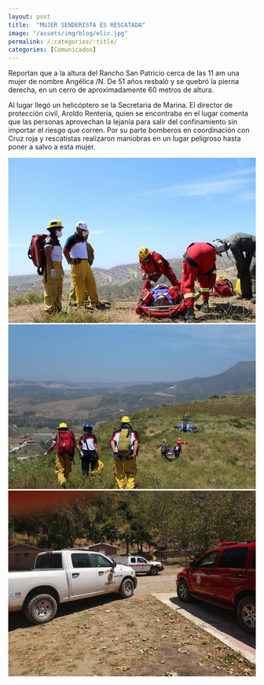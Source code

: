 ```yaml
---
layout: post
title:  "MUJER SENDERISTA ES RESCATADA"
image: "/assets/img/blog/elic.jpg"
permalink: /:categories/:title/
categories: [Comunicados]
---
```


Reportan que a la altura del Rancho San Patricio cerca de las 11 am  una mujer de nombre Angélica /N.  De 51 años resbaló y se quebró la  pierna  derecha, en un cerro de aproximadamente 60 metros de altura.



Al lugar llegó un helicóptero se la Secretaria de Marina.
El director de protección civil, Aroldo Renteria, quien se encontraba en el lugar comenta que las personas aprovechan la lejanía para salir del confinamiento sin importar el riesgo que corren.
Por su parte bomberos en coordinación con Cruz roja y rescatistas  realizaron maniobras en un lugar peligroso hasta poner a salvo a esta mujer.

<img src="/assets/img/blog/mujersenderista.jpg" class="img-fluid" alt="Responsive image">

<img src="/assets/img/blog/mujerhiking.jpg" class="img-fluid" alt="Responsive image">

<img src="/assets/img/blog/bomberos.jpg" class="img-fluid" alt="Responsive image">
